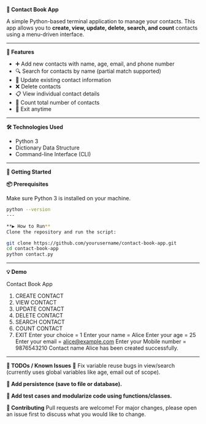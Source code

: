 **📒 Contact Book App**

A simple Python-based terminal application to manage your contacts. This app allows you to **create, view, update, delete, search, and count** contacts using a menu-driven interface.

---

**🔧 Features**

- ➕ Add new contacts with name, age, email, and phone number
- 🔍 Search for contacts by name (partial match supported)
- 📝 Update existing contact information
- ❌ Delete contacts
- 📋 View individual contact details
- 🧮 Count total number of contacts
- 🚪 Exit anytime

---

**🛠️ Technologies Used**

- Python 3
- Dictionary Data Structure
- Command-line Interface (CLI)

---

**🚀 Getting Started**

**📦 Prerequisites**

Make sure Python 3 is installed on your machine.

```bash
python --version
---

**▶️ How to Run**
Clone the repository and run the script:

git clone https://github.com/yourusername/contact-book-app.git
cd contact-book-app
python contact.py
```
---

**💡 Demo**

Contact Book App
1. CREATE CONTACT
2. VIEW CONTACT
3. UPDATE CONTACT
4. DELETE CONTACT
5. SEARCH CONTACT
6. COUNT CONTACT
7. EXIT
Enter your choice = 1
Enter your name = Alice
Enter your age = 25
Enter your email = alice@example.com
Enter your Mobile number = 9876543210
Contact name Alice has been created successfully.
---

**📌 TODOs / Known Issues**
🔄 Fix variable reuse bugs in view/search (currently uses global variables like age, email out of scope).

**💾 Add persistence (save to file or database).**

**🧪 Add test cases and modularize code using functions/classes.**

**🤝 Contributing**
Pull requests are welcome! For major changes, please open an issue first to discuss what you would like to change.
